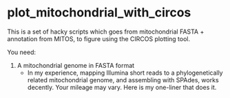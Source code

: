 # plot_mitochondrial_with_circos
This is a set of hacky scripts which goes from mitochondrial FASTA + annotation from MITOS, to figure using the CIRCOS plotting tool.

You need:
1) A mitochondrial genome in FASTA format
   - In my experience, mapping Illumina short reads to a phylogenetically related mitochondrial genome, and assembling with SPAdes, works decently.  Your mileage may vary.  Here is my one-liner that does it.
   
